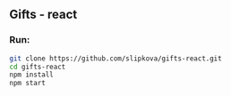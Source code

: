 ## Gifts - react

### Run:
```bash 
git clone https://github.com/slipkova/gifts-react.git
cd gifts-react
npm install 
npm start
```
